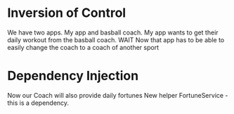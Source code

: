 # Inversion of Control
We have two apps. My app and basball coach.
My app wants to get their daily workout from the basball coach.
WAIT
Now that app has to be able to easily change the coach to a coach of another sport

# Dependency Injection
Now our Coach will also provide daily fortunes
New helper FortuneService - this is a dependency.
